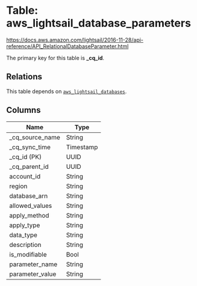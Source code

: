# Table: aws_lightsail_database_parameters

https://docs.aws.amazon.com/lightsail/2016-11-28/api-reference/API_RelationalDatabaseParameter.html

The primary key for this table is **_cq_id**.

## Relations
This table depends on [`aws_lightsail_databases`](aws_lightsail_databases.md).

## Columns
| Name          | Type          |
| ------------- | ------------- |
|_cq_source_name|String|
|_cq_sync_time|Timestamp|
|_cq_id (PK)|UUID|
|_cq_parent_id|UUID|
|account_id|String|
|region|String|
|database_arn|String|
|allowed_values|String|
|apply_method|String|
|apply_type|String|
|data_type|String|
|description|String|
|is_modifiable|Bool|
|parameter_name|String|
|parameter_value|String|
